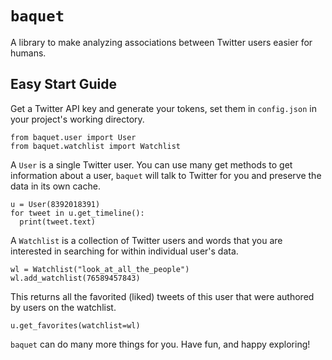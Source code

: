 # `baquet`
A library to make analyzing associations between Twitter users easier for humans.

## Easy Start Guide
Get a Twitter API key and generate your tokens, set them in `config.json` in your project's working directory.

```
from baquet.user import User
from baquet.watchlist import Watchlist
```

A `User` is a single Twitter user. You can use many get methods to get information about a user, `baquet` will talk to Twitter for you and preserve the data in its own cache.

```
u = User(8392018391)
for tweet in u.get_timeline():
  print(tweet.text)
```

A `Watchlist` is a collection of Twitter users and words that you are interested in searching for within individual user's data.

```
wl = Watchlist("look_at_all_the_people")
wl.add_watchlist(76589457843)
```

This returns all the favorited (liked) tweets of this user that were authored by users on the watchlist.

```
u.get_favorites(watchlist=wl)
```

`baquet` can do many more things for you. Have fun, and happy exploring!
